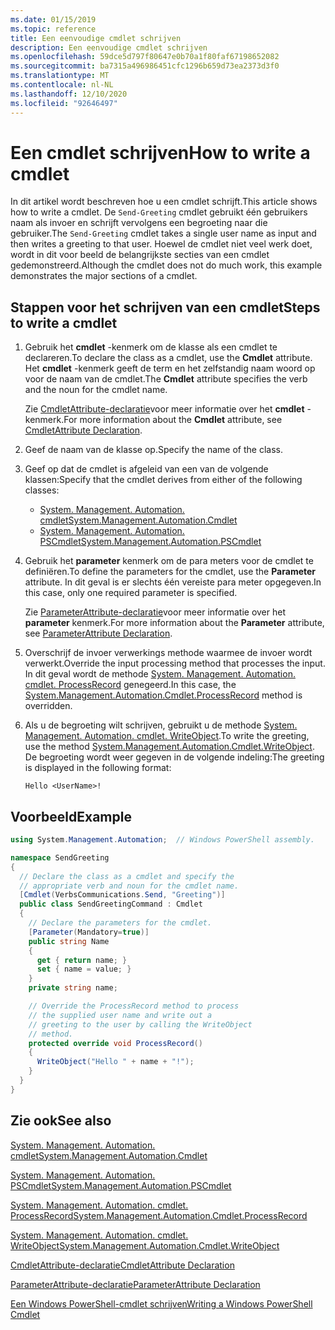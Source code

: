 ```yaml
---
ms.date: 01/15/2019
ms.topic: reference
title: Een eenvoudige cmdlet schrijven
description: Een eenvoudige cmdlet schrijven
ms.openlocfilehash: 59dce5d797f80647e0b70a1f80faf67198652082
ms.sourcegitcommit: ba7315a496986451cfc1296b659d73ea2373d3f0
ms.translationtype: MT
ms.contentlocale: nl-NL
ms.lasthandoff: 12/10/2020
ms.locfileid: "92646497"
---
```

# <a name="how-to-write-a-cmdlet"></a><span data-ttu-id="adc59-103">Een cmdlet schrijven</span><span class="sxs-lookup"><span data-stu-id="adc59-103">How to write a cmdlet</span></span>

<span data-ttu-id="adc59-104">In dit artikel wordt beschreven hoe u een cmdlet schrijft.</span><span class="sxs-lookup"><span data-stu-id="adc59-104">This article shows how to write a cmdlet.</span></span> <span data-ttu-id="adc59-105">De `Send-Greeting` cmdlet gebruikt één gebruikers naam als invoer en schrijft vervolgens een begroeting naar die gebruiker.</span><span class="sxs-lookup"><span data-stu-id="adc59-105">The `Send-Greeting` cmdlet takes a single user name as input and then writes a greeting to that user.</span></span> <span data-ttu-id="adc59-106">Hoewel de cmdlet niet veel werk doet, wordt in dit voor beeld de belangrijkste secties van een cmdlet gedemonstreerd.</span><span class="sxs-lookup"><span data-stu-id="adc59-106">Although the cmdlet does not do much work, this example demonstrates the major sections of a cmdlet.</span></span>

## <a name="steps-to-write-a-cmdlet"></a><span data-ttu-id="adc59-107">Stappen voor het schrijven van een cmdlet</span><span class="sxs-lookup"><span data-stu-id="adc59-107">Steps to write a cmdlet</span></span>

1. <span data-ttu-id="adc59-108">Gebruik het **cmdlet** -kenmerk om de klasse als een cmdlet te declareren.</span><span class="sxs-lookup"><span data-stu-id="adc59-108">To declare the class as a cmdlet, use the **Cmdlet** attribute.</span></span> <span data-ttu-id="adc59-109">Het **cmdlet** -kenmerk geeft de term en het zelfstandig naam woord op voor de naam van de cmdlet.</span><span class="sxs-lookup"><span data-stu-id="adc59-109">The **Cmdlet** attribute specifies the verb and the noun for the cmdlet name.</span></span>

   <span data-ttu-id="adc59-110">Zie [CmdletAttribute-declaratie](cmdlet-attribute-declaration.md)voor meer informatie over het **cmdlet** -kenmerk.</span><span class="sxs-lookup"><span data-stu-id="adc59-110">For more information about the **Cmdlet** attribute, see [CmdletAttribute Declaration](cmdlet-attribute-declaration.md).</span></span>

2. <span data-ttu-id="adc59-111">Geef de naam van de klasse op.</span><span class="sxs-lookup"><span data-stu-id="adc59-111">Specify the name of the class.</span></span>

3. <span data-ttu-id="adc59-112">Geef op dat de cmdlet is afgeleid van een van de volgende klassen:</span><span class="sxs-lookup"><span data-stu-id="adc59-112">Specify that the cmdlet derives from either of the following classes:</span></span>

   * [<span data-ttu-id="adc59-113">System. Management. Automation. cmdlet</span><span class="sxs-lookup"><span data-stu-id="adc59-113">System.Management.Automation.Cmdlet</span></span>](/dotnet/api/System.Management.Automation.Cmdlet)
   * [<span data-ttu-id="adc59-114">System. Management. Automation. PSCmdlet</span><span class="sxs-lookup"><span data-stu-id="adc59-114">System.Management.Automation.PSCmdlet</span></span>](/dotnet/api/System.Management.Automation.PSCmdlet)

4. <span data-ttu-id="adc59-115">Gebruik het **parameter** kenmerk om de para meters voor de cmdlet te definiëren.</span><span class="sxs-lookup"><span data-stu-id="adc59-115">To define the parameters for the cmdlet, use the **Parameter** attribute.</span></span> <span data-ttu-id="adc59-116">In dit geval is er slechts één vereiste para meter opgegeven.</span><span class="sxs-lookup"><span data-stu-id="adc59-116">In this case, only one required parameter is specified.</span></span>

   <span data-ttu-id="adc59-117">Zie [ParameterAttribute-declaratie](parameter-attribute-declaration.md)voor meer informatie over het **parameter** kenmerk.</span><span class="sxs-lookup"><span data-stu-id="adc59-117">For more information about the **Parameter** attribute, see [ParameterAttribute Declaration](parameter-attribute-declaration.md).</span></span>

5. <span data-ttu-id="adc59-118">Overschrijf de invoer verwerkings methode waarmee de invoer wordt verwerkt.</span><span class="sxs-lookup"><span data-stu-id="adc59-118">Override the input processing method that processes the input.</span></span> <span data-ttu-id="adc59-119">In dit geval wordt de methode [System. Management. Automation. cmdlet. ProcessRecord](/dotnet/api/System.Management.Automation.Cmdlet.ProcessRecord) genegeerd.</span><span class="sxs-lookup"><span data-stu-id="adc59-119">In this case, the [System.Management.Automation.Cmdlet.ProcessRecord](/dotnet/api/System.Management.Automation.Cmdlet.ProcessRecord) method is overridden.</span></span>

6. <span data-ttu-id="adc59-120">Als u de begroeting wilt schrijven, gebruikt u de methode [System. Management. Automation. cmdlet. WriteObject](/dotnet/api/System.Management.Automation.Cmdlet.WriteObject).</span><span class="sxs-lookup"><span data-stu-id="adc59-120">To write the greeting, use the method [System.Management.Automation.Cmdlet.WriteObject](/dotnet/api/System.Management.Automation.Cmdlet.WriteObject).</span></span>
   <span data-ttu-id="adc59-121">De begroeting wordt weer gegeven in de volgende indeling:</span><span class="sxs-lookup"><span data-stu-id="adc59-121">The greeting is displayed in the following format:</span></span>

   ```Output
   Hello <UserName>!
   ```

## <a name="example"></a><span data-ttu-id="adc59-122">Voorbeeld</span><span class="sxs-lookup"><span data-stu-id="adc59-122">Example</span></span>

```csharp
using System.Management.Automation;  // Windows PowerShell assembly.

namespace SendGreeting
{
  // Declare the class as a cmdlet and specify the
  // appropriate verb and noun for the cmdlet name.
  [Cmdlet(VerbsCommunications.Send, "Greeting")]
  public class SendGreetingCommand : Cmdlet
  {
    // Declare the parameters for the cmdlet.
    [Parameter(Mandatory=true)]
    public string Name
    {
      get { return name; }
      set { name = value; }
    }
    private string name;

    // Override the ProcessRecord method to process
    // the supplied user name and write out a
    // greeting to the user by calling the WriteObject
    // method.
    protected override void ProcessRecord()
    {
      WriteObject("Hello " + name + "!");
    }
  }
}
```

## <a name="see-also"></a><span data-ttu-id="adc59-123">Zie ook</span><span class="sxs-lookup"><span data-stu-id="adc59-123">See also</span></span>

[<span data-ttu-id="adc59-124">System. Management. Automation. cmdlet</span><span class="sxs-lookup"><span data-stu-id="adc59-124">System.Management.Automation.Cmdlet</span></span>](/dotnet/api/System.Management.Automation.Cmdlet)

[<span data-ttu-id="adc59-125">System. Management. Automation. PSCmdlet</span><span class="sxs-lookup"><span data-stu-id="adc59-125">System.Management.Automation.PSCmdlet</span></span>](/dotnet/api/System.Management.Automation.PSCmdlet)

[<span data-ttu-id="adc59-126">System. Management. Automation. cmdlet. ProcessRecord</span><span class="sxs-lookup"><span data-stu-id="adc59-126">System.Management.Automation.Cmdlet.ProcessRecord</span></span>](/dotnet/api/System.Management.Automation.Cmdlet.ProcessRecord)

[<span data-ttu-id="adc59-127">System. Management. Automation. cmdlet. WriteObject</span><span class="sxs-lookup"><span data-stu-id="adc59-127">System.Management.Automation.Cmdlet.WriteObject</span></span>](/dotnet/api/System.Management.Automation.Cmdlet.WriteObject)

[<span data-ttu-id="adc59-128">CmdletAttribute-declaratie</span><span class="sxs-lookup"><span data-stu-id="adc59-128">CmdletAttribute Declaration</span></span>](cmdlet-attribute-declaration.md)

[<span data-ttu-id="adc59-129">ParameterAttribute-declaratie</span><span class="sxs-lookup"><span data-stu-id="adc59-129">ParameterAttribute Declaration</span></span>](parameter-attribute-declaration.md)

[<span data-ttu-id="adc59-130">Een Windows PowerShell-cmdlet schrijven</span><span class="sxs-lookup"><span data-stu-id="adc59-130">Writing a Windows PowerShell Cmdlet</span></span>](writing-a-windows-powershell-cmdlet.md)
